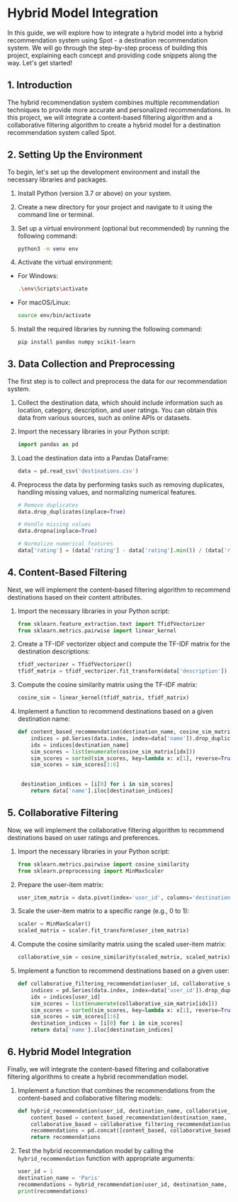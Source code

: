# Hybrid Model  Integration

In this guide, we will explore how to integrate a hybrid model into a hybrid recommendation system using Spot - a destination recommendation system. We will go through the step-by-step process of building this project, explaining each concept and providing code snippets along the way. Let's get started!


## 1. Introduction

The hybrid recommendation system combines multiple recommendation techniques to provide more accurate and personalized recommendations. In this project, we will integrate a content-based filtering algorithm and a collaborative filtering algorithm to create a hybrid model for a destination recommendation system called Spot.

## 2. Setting Up the Environment

To begin, let's set up the development environment and install the necessary libraries and packages.

1. Install Python (version 3.7 or above) on your system.
2. Create a new directory for your project and navigate to it using the command line or terminal.
3. Set up a virtual environment (optional but recommended) by running the following command:

    ```bash
    python3 -m venv env
    ```

4. Activate the virtual environment:

- For Windows:

    ```bash
    .\env\Scripts\activate
    ```

- For macOS/Linux:

    ```bash
    source env/bin/activate
    ```

5. Install the required libraries by running the following command:

    ```bash
    pip install pandas numpy scikit-learn
    ```

## 3. Data Collection and Preprocessing

The first step is to collect and preprocess the data for our recommendation system.

1. Collect the destination data, which should include information such as location, category, description, and user ratings. You can obtain this data from various sources, such as online APIs or datasets.
2. Import the necessary libraries in your Python script:

    ```python
    import pandas as pd
    ```

3. Load the destination data into a Pandas DataFrame:

    ```python
    data = pd.read_csv('destinations.csv')
    ```

4. Preprocess the data by performing tasks such as removing duplicates, handling missing values, and normalizing numerical features.

    ```python
    # Remove duplicates
    data.drop_duplicates(inplace=True)
    
    # Handle missing values
    data.dropna(inplace=True)
    
    # Normalize numerical features
    data['rating'] = (data['rating'] - data['rating'].min()) / (data['rating'].max() - data['rating'].min())
    ```

## 4. Content-Based Filtering

Next, we will implement the content-based filtering algorithm to recommend destinations based on their content attributes.

1. Import the necessary libraries in your Python script:

    ```python
    from sklearn.feature_extraction.text import TfidfVectorizer
    from sklearn.metrics.pairwise import linear_kernel
    ```

2. Create a TF-IDF vectorizer object and compute the TF-IDF matrix for the destination descriptions:

    ```python
    tfidf_vectorizer = TfidfVectorizer()
    tfidf_matrix = tfidf_vectorizer.fit_transform(data['description'])
    ```

3. Compute the cosine similarity matrix using the TF-IDF matrix:
    
    ```python
    cosine_sim = linear_kernel(tfidf_matrix, tfidf_matrix)
    ```

4. Implement a function to recommend destinations based on a given destination name:

    ```python
    def content_based_recommendation(destination_name, cosine_sim_matrix, data):
        indices = pd.Series(data.index, index=data['name']).drop_duplicates()
        idx = indices[destination_name]
        sim_scores = list(enumerate(cosine_sim_matrix[idx]))
        sim_scores = sorted(sim_scores, key=lambda x: x[1], reverse=True)
        sim_scores = sim_scores[1:6]
       
    
     destination_indices = [i[0] for i in sim_scores]
        return data['name'].iloc[destination_indices]
    ```

## 5. Collaborative Filtering

Now, we will implement the collaborative filtering algorithm to recommend destinations based on user ratings and preferences.

1. Import the necessary libraries in your Python script:

    ```python
    from sklearn.metrics.pairwise import cosine_similarity
    from sklearn.preprocessing import MinMaxScaler
    ```

2. Prepare the user-item matrix:

    ```python
    user_item_matrix = data.pivot(index='user_id', columns='destination_id', values='rating').fillna(0)
    ```

3. Scale the user-item matrix to a specific range (e.g., 0 to 1):

    ```python
    scaler = MinMaxScaler()
    scaled_matrix = scaler.fit_transform(user_item_matrix)
    ```

4. Compute the cosine similarity matrix using the scaled user-item matrix:

    ```python
    collaborative_sim = cosine_similarity(scaled_matrix, scaled_matrix)
    ```

5. Implement a function to recommend destinations based on a given user:

    ```python
    def collaborative_filtering_recommendation(user_id, collaborative_sim_matrix, data):
        indices = pd.Series(data.index, index=data['user_id']).drop_duplicates()
        idx = indices[user_id]
        sim_scores = list(enumerate(collaborative_sim_matrix[idx]))
        sim_scores = sorted(sim_scores, key=lambda x: x[1], reverse=True)
        sim_scores = sim_scores[1:6]
        destination_indices = [i[0] for i in sim_scores]
        return data['name'].iloc[destination_indices]
    ```

## 6. Hybrid Model Integration

Finally, we will integrate the content-based filtering and collaborative filtering algorithms to create a hybrid recommendation model.

1. Implement a function that combines the recommendations from the content-based and collaborative filtering models:

    ```python
    def hybrid_recommendation(user_id, destination_name, collaborative_sim_matrix, cosine_sim_matrix, data):
        content_based = content_based_recommendation(destination_name, cosine_sim_matrix, data)
        collaborative_based = collaborative_filtering_recommendation(user_id, collaborative_sim_matrix, data)
        recommendations = pd.concat([content_based, collaborative_based]).drop_duplicates()
        return recommendations
    ```

2. Test the hybrid recommendation model by calling the `hybrid_recommendation` function with appropriate arguments:

    ```python
    user_id = 1
    destination_name = 'Paris'
    recommendations = hybrid_recommendation(user_id, destination_name, collaborative_sim, cosine_sim, data)
    print(recommendations)
    ```

